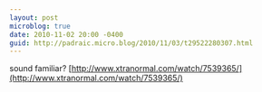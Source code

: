 ```yaml
---
layout: post
microblog: true
date: 2010-11-02 20:00 -0400
guid: http://padraic.micro.blog/2010/11/03/t29522280307.html
---
```

sound familiar? [http://www.xtranormal.com/watch/7539365/](http://www.xtranormal.com/watch/7539365/)
